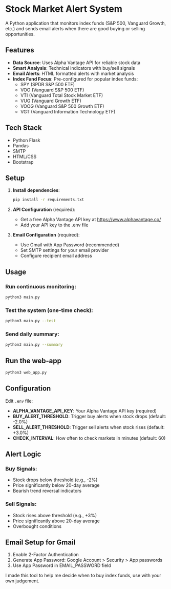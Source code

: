 # Stock Market Alert System

A Python application that monitors index funds (S&P 500, Vanguard Growth, etc.) and sends email alerts when there are good buying or selling opportunities.

## Features

- **Data Source**: Uses Alpha Vantage API for reliable stock data
- **Smart Analysis**: Technical indicators with buy/sell signals
- **Email Alerts**: HTML formatted alerts with market analysis
- **Index Fund Focus**: Pre-configured for popular index funds:
  - SPY (SPDR S&P 500 ETF)
  - VOO (Vanguard S&P 500 ETF)
  - VTI (Vanguard Total Stock Market ETF)
  - VUG (Vanguard Growth ETF)
  - VOOG (Vanguard S&P 500 Growth ETF)
  - VGT (Vanguard Information Technology ETF)

## Tech Stack 
- Python Flask
- Pandas
- SMTP
- HTML/CSS
- Bootstrap

## Setup

1. **Install dependencies**:
   ```bash
   pip install -r requirements.txt
   ```

2. **API Configuration** (required):
   - Get a free Alpha Vantage API key at https://www.alphavantage.co/
   - Add your API key to the .env file

3. **Email Configuration** (required):
   - Use Gmail with App Password (recommended)
   - Set SMTP settings for your email provider
   - Configure recipient email address

## Usage

### Run continuous monitoring:
```bash
python3 main.py
```

### Test the system (one-time check):
```bash
python3 main.py --test
```

### Send daily summary:
```bash
python3 main.py --summary
```

## Run the web-app 
```bash
python3 web_app.py
```

## Configuration

Edit `.env` file:

- **ALPHA_VANTAGE_API_KEY**: Your Alpha Vantage API key (required)
- **BUY_ALERT_THRESHOLD**: Trigger buy alerts when stock drops (default: -2.0%)
- **SELL_ALERT_THRESHOLD**: Trigger sell alerts when stock rises (default: +3.0%)
- **CHECK_INTERVAL**: How often to check markets in minutes (default: 60)

## Alert Logic

### Buy Signals:
- Stock drops below threshold (e.g., -2%)
- Price significantly below 20-day average
- Bearish trend reversal indicators

### Sell Signals:
- Stock rises above threshold (e.g., +3%)
- Price significantly above 20-day average
- Overbought conditions

## Email Setup for Gmail

1. Enable 2-Factor Authentication
2. Generate App Password: Google Account > Security > App passwords
3. Use App Password in EMAIL_PASSWORD field


I made this tool to help me decide when to buy index funds, use with your own judgement.
